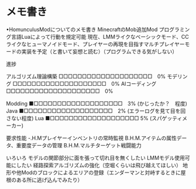 # メモ書き


•HomunculusModについてのメモ書き
MinecraftのMob追加Mod
プログラミング言語Luaによって行動を規定可能
現在、LMMライクなベーシックモード、CCライクなヒューマノイドモード、プレイヤーの再現を目指すマルチプレイヤーモードの実装を予定（と書いて妄想と読む）（プログラムできる気がしない）

進捗

アルゴリズム理論構築              □□□□□□□□□□□□□□□□□□□□　0%
モデリング                        □□□□□□□□□□□□□□□□□□□□　0%
AIコーディング                    □□□□□□□□□□□□□□□□□□□□　0%


Modding                           ■□□□□□□□□□□□□□□□□□□□　3% (かじったか？　程度)
Java                              ■□□□□□□□□□□□□□□□□□□□　2% (エラーログを見て目を回さない程度)
Lua                               ■□□□□□□□□□□□□□□□□□□□  5% (スパゲッティメーカー)


要求性能
-.H.Mプレイヤーインベントリの常時監視
B.H.M.アイテムの属性データ、重要度データの管理
B.H.M.マルチターゲット戦闘能力


いろいろ
モデルの関節部分に面を張って切れ目を無くしたい
LMMモデル使用可能にしたい
経路探索アルゴリズムの強化（空堀くらいは飛び越えてほしい）
地形や他Modのブロックによるエリアの登録（エンダーマンと対峙するときに屋根のある所に逃げ込んでみたり）











